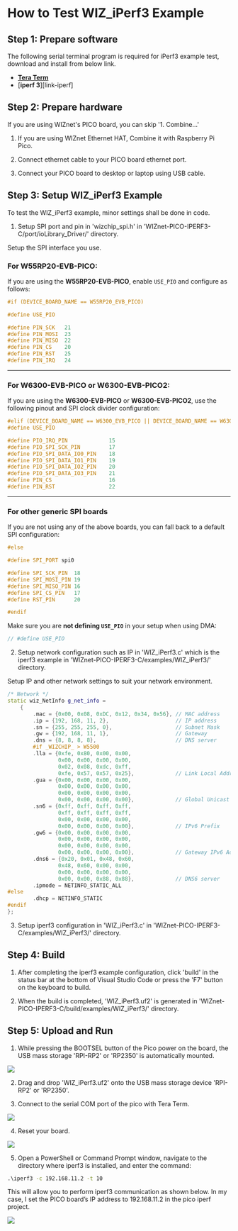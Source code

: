 # How to Test WIZ_iPerf3 Example



## Step 1: Prepare software

The following serial terminal program is required for iPerf3 example test, download and install from below link.

- [**Tera Term**][link-tera_term]
- [**iperf 3**][link-iperf]

## Step 2: Prepare hardware

If you are using WIZnet's PICO board, you can skip '1. Combine...'

1. If you are using WIZnet Ethernet HAT, Combine it with Raspberry Pi Pico.

2. Connect ethernet cable to your PICO board ethernet port.

3. Connect your PICO board to desktop or laptop using USB cable. 



## Step 3: Setup WIZ_iPerf3 Example

To test the WIZ_iPerf3 example, minor settings shall be done in code.

1. Setup SPI port and pin in 'wizchip_spi.h' in 'WIZnet-PICO-IPERF3-C/port/ioLibrary_Driver/' directory.

Setup the SPI interface you use.

### For **W55RP20-EVB-PICO**:
If you are using the **W55RP20-EVB-PICO**, enable `USE_PIO` and configure as follows:

```cpp
#if (DEVICE_BOARD_NAME == W55RP20_EVB_PICO)

#define USE_PIO

#define PIN_SCK   21
#define PIN_MOSI  23
#define PIN_MISO  22
#define PIN_CS    20
#define PIN_RST   25
#define PIN_IRQ   24

```

---

### For **W6300-EVB-PICO** or **W6300-EVB-PICO2**:
If you are using the **W6300-EVB-PICO** or **W6300-EVB-PICO2**, use the following pinout and SPI clock divider configuration:

```cpp
#elif (DEVICE_BOARD_NAME == W6300_EVB_PICO || DEVICE_BOARD_NAME == W6300_EVB_PICO2)
#define USE_PIO

#define PIO_IRQ_PIN             15
#define PIO_SPI_SCK_PIN         17
#define PIO_SPI_DATA_IO0_PIN    18
#define PIO_SPI_DATA_IO1_PIN    19
#define PIO_SPI_DATA_IO2_PIN    20
#define PIO_SPI_DATA_IO3_PIN    21
#define PIN_CS                  16
#define PIN_RST                 22


```

---

### For other generic SPI boards
If you are not using any of the above boards, you can fall back to a default SPI configuration:

```cpp
#else

#define SPI_PORT spi0

#define SPI_SCK_PIN  18
#define SPI_MOSI_PIN 19
#define SPI_MISO_PIN 16
#define SPI_CS_PIN   17
#define RST_PIN      20

#endif
```

Make sure you are **not defining `USE_PIO`** in your setup when using DMA:

```cpp
// #define USE_PIO
```

2. Setup network configuration such as IP in 'WIZ_iPerf3.c' which is the iperf3 example in 'WIZnet-PICO-IPERF3-C/examples/WIZ_iPerf3/' directory.

Setup IP and other network settings to suit your network environment.

```cpp
/* Network */
static wiz_NetInfo g_net_info =
    {
        .mac = {0x00, 0x08, 0xDC, 0x12, 0x34, 0x56}, // MAC address
        .ip = {192, 168, 11, 2},                     // IP address
        .sn = {255, 255, 255, 0},                    // Subnet Mask
        .gw = {192, 168, 11, 1},                     // Gateway
        .dns = {8, 8, 8, 8},                         // DNS server
        #if _WIZCHIP_ > W5500
        .lla = {0xfe, 0x80, 0x00, 0x00,
                0x00, 0x00, 0x00, 0x00,
                0x02, 0x08, 0xdc, 0xff,
                0xfe, 0x57, 0x57, 0x25},             // Link Local Address
        .gua = {0x00, 0x00, 0x00, 0x00,
                0x00, 0x00, 0x00, 0x00,
                0x00, 0x00, 0x00, 0x00,
                0x00, 0x00, 0x00, 0x00},             // Global Unicast Address
        .sn6 = {0xff, 0xff, 0xff, 0xff,
                0xff, 0xff, 0xff, 0xff,
                0x00, 0x00, 0x00, 0x00,
                0x00, 0x00, 0x00, 0x00},             // IPv6 Prefix
        .gw6 = {0x00, 0x00, 0x00, 0x00,
                0x00, 0x00, 0x00, 0x00,
                0x00, 0x00, 0x00, 0x00,
                0x00, 0x00, 0x00, 0x00},             // Gateway IPv6 Address
        .dns6 = {0x20, 0x01, 0x48, 0x60,
                0x48, 0x60, 0x00, 0x00,
                0x00, 0x00, 0x00, 0x00,
                0x00, 0x00, 0x88, 0x88},             // DNS6 server
        .ipmode = NETINFO_STATIC_ALL
#else
        .dhcp = NETINFO_STATIC        
#endif
};
```

3. Setup iperf3 configuration in 'WIZ_iPerf3.c' in 'WIZnet-PICO-IPERF3-C/examples/WIZ_iPerf3/' directory.



## Step 4: Build

1. After completing the iperf3 example configuration, click 'build' in the status bar at the bottom of Visual Studio Code or press the 'F7' button on the keyboard to build.

2. When the build is completed, 'WIZ_iPerf3.uf2' is generated in 'WIZnet-PICO-IPERF3-C/build/examples/WIZ_iPerf3/' directory.



## Step 5: Upload and Run

1. While pressing the BOOTSEL button of the Pico power on the board, the USB mass storage 'RPI-RP2' or 'RP2350' is automatically mounted.

![][link-raspberry_pi_pico_usb_mass_storage]

2. Drag and drop 'WIZ_iPerf3.uf2' onto the USB mass storage device 'RPI-RP2' or 'RP2350'.

3. Connect to the serial COM port of the pico with Tera Term.

![][link-connect_to_serial_com_port]

4. Reset your board.

![][link-connect_to_serial_com_port2]

5. Open a PowerShell or Command Prompt window, navigate to the directory where iperf3 is installed, and enter the command:

```cmd
.\iperf3 -c 192.168.11.2 -t 10
```

This will allow you to perform iperf3 communication as shown below.
In my case, I set the PICO board’s IP address to 192.168.11.2 in the pico iperf project.


![][link-iperf3_2]



<!--
Link
-->

[link-tera_term]: https://osdn.net/projects/ttssh2/releases/
[link-iperf3]: https://iperf.fr/iperf-download.php
[link-raspberry_pi_pico_usb_mass_storage]: https://github.com/WIZnet-ioNIC/WIZnet-PICO-IPERF3-C/blob/main/static/images/WIZ_iperf3/raspberry_pi_pico_usb_mass_storage.png
[link-connect_to_serial_com_port]: https://github.com/WIZnet-ioNIC/WIZnet-PICO-IPERF3-C/blob/main/static/images/WIZ_iperf3/connect_to_serial_com_port.png
[link-connect_to_serial_com_port2]: https://github.com/WIZnet-ioNIC/WIZnet-PICO-IPERF3-C/blob/main/static/images/WIZ_iperf3/connect_to_serial_com_port2.png
[link-iperf3_2]: https://github.com/WIZnet-ioNIC/WIZnet-PICO-IPERF3-C/blob/main/static/images/WIZ_iperf3/iperf3_2.png